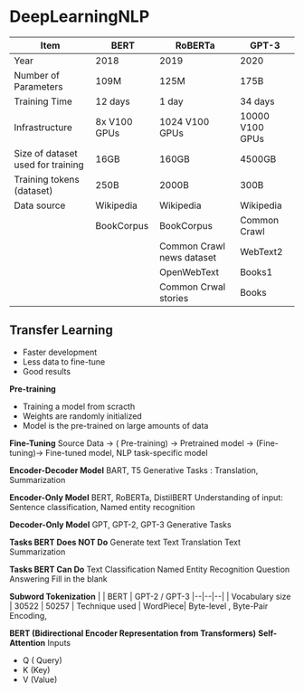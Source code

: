 # DeepLearningNLP


|Item| BERT  | RoBERTa  | GPT-3
|--|--|--|--|
| Year | 2018  | 2019 | 2020
| Number of Parameters | 109M  | 125M | 175B
| Training Time | 12 days | 1 day | 34 days
| Infrastructure| 8x V100 GPUs | 1024 V100 GPUs | 10000 V100 GPUs
| Size of dataset used for training | 16GB | 160GB | 4500GB
| Training tokens (dataset) | 250B| 2000B | 300B
| Data source| Wikipedia |Wikipedia| Wikipedia
| | BookCorpus| BookCorpus | Common Crawl
| | | Common Crawl news dataset | WebText2
| | | OpenWebText | Books1
| | | Common Crwal stories| Books


## Transfer Learning

 - Faster development 
 - Less data to fine-tune 
 - Good results

**Pre-training**

* Training a model from scracth
* Weights are randomly initialized
* Model is the pre-trained on large amounts of data


**Fine-Tuning**
Source Data -> ( Pre-training) -> Pretrained model -> (Fine-tuning)-> Fine-tuned model, NLP task-specific model

**Encoder-Decoder Model** BART, T5
Generative Tasks : Translation, Summarization

**Encoder-Only Model** BERT, RoBERTa, DistilBERT
Understanding of input: Sentence classification, Named entity recognition

**Decoder-Only Model** GPT, GPT-2, GPT-3
Generative Tasks

**Tasks BERT Does NOT Do**
Generate text
Text Translation
Text Summarization

**Tasks BERT Can Do**
Text Classification
Named Entity Recognition
Question Answering
Fill in the blank

**Subword Tokenization**
|  | BERT | GPT-2 / GPT-3
|--|--|--|
| Vocabulary size | 30522 | 50257
| Technique used | WordPiece| Byte-level , Byte-Pair Encoding,



**BERT (Bidirectional Encoder Representation from Transformers)**
**Self-Attention**
Inputs
 - Q ( Query)
 - K (Key)
 - V (Value)
